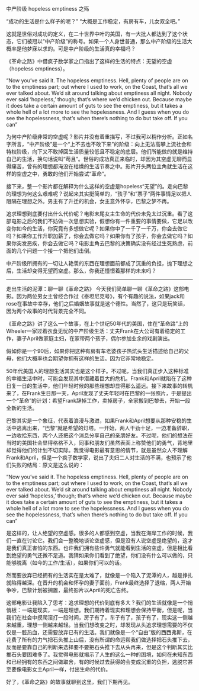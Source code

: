 中产阶级 hopeless emptiness 之殇

“成功的生活是什么样子的呢？”
“大概是工作稳定，有房有车，儿女双全吧。”

这就是世俗对成功的定义，在二十世界中叶的美国，有一大批人都达到了这个状态，它们被冠以“中产阶级”的称号。如果一个人身世普通，那么中产阶级的生活大概率是他梦寐以求的。可是中产阶级的生活真的幸福吗？

《革命之路》中借疯子数学家之口指出了这样的生活的特点：无望的空虚（hopeless emptiness）。

“Now you’ve said it. The hopeless emptiness. Hell, plenty of people are on to the emptiness part; out where I used to work, on the Coast, that’s all we ever talked about. We’d sit around talking about emptiness all night. Nobody ever said ‘hopeless,’ though; that’s where we’d chicken out. Because maybe it does take a certain amount of guts to see the emptiness, but it takes a whole hell of a lot more to see the hopelessness. And I guess when you do see the hopelessness, that’s when there’s nothing to do but take off. If you can”

为何中产阶级非常的空虚呢？影片并没有着重描写，不过我可以稍作分析。正如名字所言，“中产阶级”是一个“上不去也不敢下来”的阶级：向上无法高攀上流社会和特权阶级，向下又不敢掉回生活质量较低且不稳定的底层。他们所能做的就是维持自己的生活，换句话说叫“苟且”。世俗的成功真正来临时，却因为其空虚无聊而显得痛苦，曾有的理想都淹没在枯燥的生活节奏之中。影片开头两位主角就生活在这样的空虚之中，勇敢的他们开始尝试“革命”。

接下来，整一个影片都在解释为什么这样的空虚是hopeless“无望”的。走向巴黎的理想为何这么艰难呢？说起来其实挺简单的，“孩子”和”票子“两件事情足以把人阻隔在理想之外。男主有了升迁的机会，女主意外怀孕，巴黎之梦不再。

追求理想到底要付出什么代价呢？电影末尾女主生命的代价未免太过沉重。看了这部电影之后的我们不妨做一次思想实验，假想你有一件重要的事情要做，它足以改变你如今的生活，你究竟有多想做它呢？如果你中了一千了一千万，你会去做它吗？如果你工作升职加薪了，你会去做它吗？如果你有了孩子，你会去做它吗？如果你突发恶疾，你会去做它吗？电影主角去巴黎的决策确实没有经过生死熟虑，前面的几个问题一个接一个把他们击倒。

中产阶级所拥有的一切让人艳羡的东西在理想面前都成了沉重的负担，抛下理想之后，生活却变得无望而空虚。那么，你我还憧憬着那样的未来吗？

-----

走出生活的泥潭：聊一聊《革命之路》
今天我们简单聊一聊《革命之路》这部电影。因为两位男女主曾经合作过《泰坦尼克号》，有个有趣的说法，如果jack和rose在事故中幸存，他们之后婚姻故事就是这个德性。当然了，这只是玩笑话，因为两个故事的时代背景完全不同。

《革命之路》讲了这么一个故事，在上个世纪50年代的美国，住在“革命路”上的Wheeler一家过着衣食无忧的中产阶级生活：丈夫Frank在大公司有着稳定的工作，妻子April做家庭主妇，在家带两个孩子，偶尔参加业余的戏剧演出。

假如你是一个90后，如果你把这种有房有车老婆孩子热炕头生活描述给自己的父母，他们大概率也会期望你拥有这样的生活。因为它非常地稳定。

50年代美国人的理想生活其实也是这个样子。不过呢，当我们真正步入这种标准的幸福生活中时，可能会发现其中潜藏着巨大的危机。Frank和April就陷在了这种日复一日的生活中，他们年轻时候的那些理想却显得那么遥远。接下来故事的转机来了，在Frank生日那一天，April发现了丈夫年轻时在巴黎的一张照片，于是提出一个“革命”的计划：希望Frank辞掉工作，卖掉房子，全家搬到巴黎去，开始一段全新的生活。

巴黎其实是一个象征，代表着浪漫与激进，如果Frank和April想要从那种安稳的生活中逃离出来，“巴黎”就是希望的灯塔。一开始，两人干劲十足，一边准备辞职，一边收拾东西，两个人还把这个消息分享自己的亲朋好友。不过呢，他们的想法在当时的美国社会显得格格不入，同事和朋友们虽然表面上称赞他们的勇气，背地里却觉得他们的计划不切实际。我觉得电影最有意思的情节，就是虽然众人不理解Frank和April，但是一个疯子数学家，说出了夫妇二人对生活的不满，也预示了他们失败的结局：原文是这么说的：

“Now you’ve said it. The hopeless emptiness. Hell, plenty of people are on to the emptiness part; out where I used to work, on the Coast, that’s all we ever talked about. We’d sit around talking about emptiness all night. Nobody ever said ‘hopeless,’ though; that’s where we’d chicken out. Because maybe it does take a certain amount of guts to see the emptiness, but it takes a whole hell of a lot more to see the hopelessness. And I guess when you do see the hopelessness, that’s when there’s nothing to do but take off. If you can”

是这样的，让人绝望的空虚感。很多的人都感到空虚，当我在海岸工作的时候，我们一直在讨论它。我们会一整晚地谈论空虚感，但是没有人说空虚是绝望的，这才是我们真正害怕的东西。也许我们拥有些许勇气就能看到生活的空虚，但是相比看到绝望的勇气还微不足道。我猜如果你们看到了绝望，你们没有什么可以做的，只能够脱离（如今的工作/生活），如果你们可以的话。

然而要放弃已经拥有的生活实在是太难了，就像是一个陷入了泥潭的人，越是挣扎就陷得越深。在晋升的机会和怀孕的妻子面前，Frank最终选择了退缩，两人开始争吵，巴黎计划被搁置，最终影片以April的死亡告终。

这部电影让我陷入了思考：追求理想的代价到底有多大？我们的生活就像是一个悄悄板：一端是现实，一端是理想。我们期待着现实和理想会保持平衡，但是呢，当我们在社会中摸爬滚打一段时间，房子有了，车子有了，孩子有了，现实这一侧越来越重，理想一侧越来越轻。当我们想改变之时，却发现从头追求理想需要的不仅仅是一腔热血，还需要放弃已有的生活。我们就像是一个“自由”版的西西弗斯，在花费了所有的力气把石头推上山后，没有所谓的命运帮我们做选择把石头推下去，反而是要靠自己的判断来选择要不要把石头推下去从头再来，但是这个判断其实比推石头要困难多了。我觉得电影就揭示了人生的这么一种的困境，如何在未知东西和已经拥有的东西之间做取舍，有的时候过去获得的会变成沉重的负担，逃脱它甚至要像电影女主April一样，付出生命的代价。

好了，《革命之路》的故事就聊到这里，我们下期再见。

